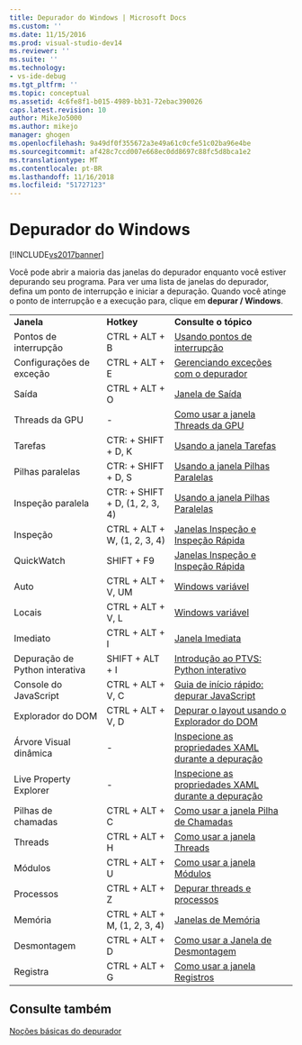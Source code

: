 ```yaml
---
title: Depurador do Windows | Microsoft Docs
ms.custom: ''
ms.date: 11/15/2016
ms.prod: visual-studio-dev14
ms.reviewer: ''
ms.suite: ''
ms.technology:
- vs-ide-debug
ms.tgt_pltfrm: ''
ms.topic: conceptual
ms.assetid: 4c6fe8f1-b015-4989-bb31-72ebac390026
caps.latest.revision: 10
author: MikeJo5000
ms.author: mikejo
manager: ghogen
ms.openlocfilehash: 9a49df0f355672a3e49a61c0cfe51c02ba96e4be
ms.sourcegitcommit: af428c7ccd007e668ec0dd8697c88fc5d8bca1e2
ms.translationtype: MT
ms.contentlocale: pt-BR
ms.lasthandoff: 11/16/2018
ms.locfileid: "51727123"
---
```

# <a name="debugger-windows"></a>Depurador do Windows
[!INCLUDE[vs2017banner](../includes/vs2017banner.md)]

Você pode abrir a maioria das janelas do depurador enquanto você estiver depurando seu programa. Para ver uma lista de janelas do depurador, defina um ponto de interrupção e iniciar a depuração. Quando você atinge o ponto de interrupção e a execução para, clique em **depurar / Windows**.  
  
||||  
|-|-|-|  
|**Janela**|**Hotkey**|**Consulte o tópico**|  
|Pontos de interrupção|CTRL + ALT + B|[Usando pontos de interrupção](../debugger/using-breakpoints.md)|  
|Configurações de exceção|CTRL + ALT + E|[Gerenciando exceções com o depurador](../debugger/managing-exceptions-with-the-debugger.md)|  
|Saída|CTRL + ALT + O|[Janela de Saída](../ide/reference/output-window.md)|  
|Threads da GPU|-|[Como usar a janela Threads da GPU](../debugger/how-to-use-the-gpu-threads-window.md)|  
|Tarefas|CTR: + SHIFT + D, K|[Usando a janela Tarefas](../debugger/using-the-tasks-window.md)|  
|Pilhas paralelas|CTR: + SHIFT + D, S|[Usando a janela Pilhas Paralelas](../debugger/using-the-parallel-stacks-window.md)|  
|Inspeção paralela|CTR: + SHIFT + D, (1, 2, 3, 4)|[Usando a janela Pilhas Paralelas](../debugger/using-the-parallel-stacks-window.md)|  
|Inspeção|CTRL + ALT + W, (1, 2, 3, 4)|[Janelas Inspeção e Inspeção Rápida](../debugger/watch-and-quickwatch-windows.md)|  
|QuickWatch|SHIFT + F9|[Janelas Inspeção e Inspeção Rápida](../debugger/watch-and-quickwatch-windows.md)|  
|Auto|CTRL + ALT + V, UM|[Windows variável](http://msdn.microsoft.com/library/ce0a67f6-2502-4b7a-ba45-cc32f8aeba3e)|  
|Locais|CTRL + ALT + V, L|[Windows variável](http://msdn.microsoft.com/library/ce0a67f6-2502-4b7a-ba45-cc32f8aeba3e)|  
|Imediato|CTRL + ALT + I|[Janela Imediata](../ide/reference/immediate-window.md)|  
|Depuração de Python interativa|SHIFT + ALT + I|[Introdução ao PTVS: Python interativo](../python/getting-started-with-ptvs-interactive-python.md)|  
|Console do JavaScript|CTRL + ALT + V, C|[Guia de início rápido: depurar JavaScript](../debugger/quickstart-debug-javascript-using-the-console.md)|  
|Explorador do DOM|CTRL + ALT + V, D|[Depurar o layout usando o Explorador do DOM](../debugger/debug-layout-using-dom-explorer.md)|  
|Árvore Visual dinâmica|-|[Inspecione as propriedades XAML durante a depuração](../debugger/inspect-xaml-properties-while-debugging.md)|  
|Live Property Explorer|-|[Inspecione as propriedades XAML durante a depuração](../debugger/inspect-xaml-properties-while-debugging.md)|  
|Pilhas de chamadas|CTRL + ALT + C|[Como usar a janela Pilha de Chamadas](../debugger/how-to-use-the-call-stack-window.md)|  
|Threads|CTRL + ALT + H|[Como usar a janela Threads](../debugger/how-to-use-the-threads-window.md)|  
|Módulos|CTRL + ALT + U|[Como usar a janela Módulos](../debugger/how-to-use-the-modules-window.md)|  
|Processos|CTRL + ALT + Z|[Depurar threads e processos](../debugger/debug-threads-and-processes.md)|  
|Memória|CTRL + ALT + M, (1, 2, 3, 4)|[Janelas de Memória](../debugger/memory-windows.md)|  
|Desmontagem|CTRL + ALT + D|[Como usar a Janela de Desmontagem](../debugger/how-to-use-the-disassembly-window.md)|  
|Registra|CTRL + ALT + G|[Como usar a janela Registros](../debugger/how-to-use-the-registers-window.md)|  
  
## <a name="see-also"></a>Consulte também  
 [Noções básicas do depurador](../debugger/debugger-basics.md)





